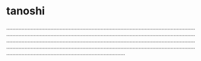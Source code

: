 # tanoshi
..............................................................................................................................................................................................................................................................................................................................................................................................................................................................................................................................................................................................